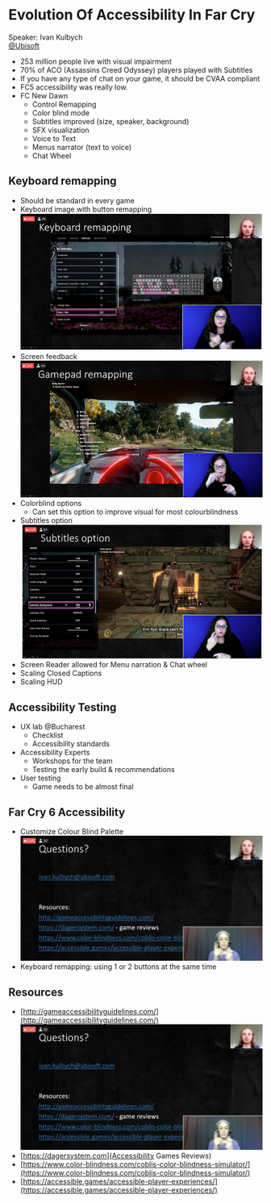 # Evolution Of Accessibility In Far Cry
Speaker: Ivan Kulbych  
[@Ubisoft](https://twitter.com/Ubisoft)

- 253 million people live with visual impairment
- 70% of ACO (Assassins Creed Odyssey) players played with Subtitles
- If you have any type of chat on your game, it should be CVAA compliant
- FC5 accessibility was really low. 
- FC New Dawn
    - Control Remapping
    - Color blind mode
    - Subtitles improved (size, speaker, background)
    - SFX visualization
    - Voice to Text
    - Menus narrator (text to voice)
    - Chat Wheel

## Keyboard remapping
- Should be standard in every game
- Keyboard image with button remapping
![Keyboard Remmaping example in Far Cry New Dawn](fc1.png)
- Screen feedback
![Example of in vehicle key mapping](fc2.png)
- Colorblind options
    - Can set this option to improve visual for most colourblindness
- Subtitles option
![Subtitles setting size, colour, background](fc3.png)
- Screen Reader allowed for Menu narration & Chat wheel
- Scaling Closed Captions
- Scaling HUD


## Accessibility Testing
- UX lab @Bucharest
    - Checklist
    - Accessibility standards
- Accessibility Experts
    - Workshops for the team
    - Testing the early build & recommendations
- User testing
    - Game needs to be almost final


## Far Cry 6 Accessibility
- Customize Colour Blind Palette
![](fc4.png)
- Keyboard remapping: using 1 or 2 buttons at the same time


## Resources
- [http://gameaccessibilityguidelines.com/](http://gameaccessibilityguidelines.com/)
![Resource link list](fc5.png)
- [https://dagersystem.com](Accessibility Games Reviews)
- [https://www.color-blindness.com/coblis-color-blindness-simulator/](https://www.color-blindness.com/coblis-color-blindness-simulator/)
- [https://accessible.games/accessible-player-experiences/](https://accessible.games/accessible-player-experiences/)